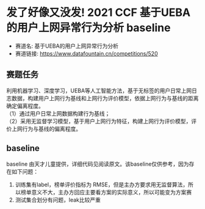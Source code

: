 # 发了好像又没发! 2021 CCF 基于UEBA的用户上网异常行为分析 baseline
- 赛道名: 基于UEBA的用户上网异常行为分析
- 赛道链接: https://www.datafountain.cn/competitions/520

## 赛题任务
利用机器学习、深度学习，UEBA等人工智能方法，基于无标签的用户日常上网日志数据，构建用户上网行为基线和上网行为评价模型，依据上网行为与基线的距离确定偏离程度。  
（1）通过用户日常上网数据构建行为基线；  
（2）采用无监督学习模型，基于用户上网行为特征，构建上网行为评价模型，评价上网行为与基线的偏离程度。  

## baseline
baseline 由天才儿童提供，详细代码见阅读原文。该baseline仅供参考，因为存在如下问题：
1. 训练集有label，榜单评价指标为 RMSE，但是主办方要求用无监督算法，所以榜单意义不大，主办方回应主要看方案的实际意义，所以可能变为方案赛
2. 测试集合划分有问题，leak比较严重

